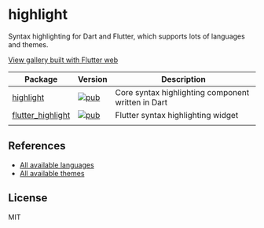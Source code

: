 # highlight

Syntax highlighting for Dart and Flutter, which supports lots of languages and themes.

[View gallery built with Flutter web](https://pd4d10.github.io/highlight/)

| Package                                                                                | Version                                                                                              | Description                                        |
| -------------------------------------------------------------------------------------- | ---------------------------------------------------------------------------------------------------- | -------------------------------------------------- |
| [highlight](https://github.com/pd4d10/highlight/tree/master/highlight)                 | [![pub](https://img.shields.io/pub/v/highlight)](https://pub.dev/packages/highlight)                 | Core syntax highlighting component written in Dart |
| [flutter_highlight](https://github.com/pd4d10/highlight/tree/master/flutter_highlight) | [![pub](https://img.shields.io/pub/v/flutter_highlight)](https://pub.dev/packages/flutter_highlight) | Flutter syntax highlighting widget                 |
|                                                                                        |

## References

- [All available languages](https://github.com/pd4d10/highlight/tree/master/highlight/lib/languages)
- [All available themes](https://github.com/pd4d10/highlight/blob/master/flutter_highlight/lib/themes)

## License

MIT
